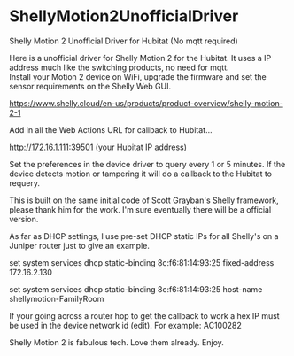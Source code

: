# ShellyMotion2UnofficialDriver
Shelly Motion 2 Unofficial Driver for Hubitat (No mqtt required)

Here is a unofficial driver for Shelly Motion 2 for the Hubitat.  It uses a IP address much like the switching products, no need for mqtt.   
Install your Motion 2 device on WiFi, upgrade the firmware and set the sensor requirements on the Shelly Web GUI.

https://www.shelly.cloud/en-us/products/product-overview/shelly-motion-2-1

Add in all the Web Actions URL for callback to Hubitat...

http://172.16.1.111:39501   (your Hubitat IP address)

Set the preferences in the device driver to query every 1 or 5 minutes.   If the device detects motion or tampering it will do a callback to the Hubitat to requery.

This is built on the same initial code of Scott Grayban's Shelly framework, please thank him for the work.   I'm sure eventually there will be a official version.

As far as DHCP settings, I use pre-set DHCP static IPs for all Shelly's on a Juniper router just to give an example.

set system services dhcp static-binding 8c:f6:81:14:93:25 fixed-address 172.16.2.130

set system services dhcp static-binding 8c:f6:81:14:93:25 host-name shellymotion-FamilyRoom

If your going across a router hop to get the callback to work a hex IP must be used in the device network id (edit). For example: AC100282

Shelly Motion 2 is fabulous tech.  Love them already.  Enjoy.
